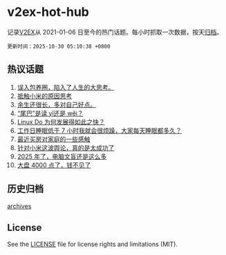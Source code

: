 # v2ex-hot-hub

 记录[V2EX](https://www.v2ex.com/)从 2021-01-06 日至今的热门话题。每小时抓取一次数据，按天[归档](archives)。

`更新时间：2025-10-30 05:10:38 +0800`

## 热议话题

1. [误入包养圈，陷入了人生的大思考。](https://www.v2ex.com/t/1169124)
1. [抵触小米的原因思考](https://www.v2ex.com/t/1169098)
1. [余生还很长，多对自己好点。](https://www.v2ex.com/t/1169037)
1. [“尾巴”是读 yǐ还是 wěi？](https://www.v2ex.com/t/1169109)
1. [Linux Do 为何发展得如此之快？](https://www.v2ex.com/t/1169086)
1. [工作日睡眠低于 7 小时我就会很烦躁，大家每天睡眠都多久？](https://www.v2ex.com/t/1169042)
1. [最近买房对家庭的一些感触](https://www.v2ex.com/t/1169141)
1. [针对小米这波舆论，真的是太成功了](https://www.v2ex.com/t/1169164)
1. [2025 年了，电脑文盲还是这么多](https://www.v2ex.com/t/1169115)
1. [大盘 4000 点了，钱不见了](https://www.v2ex.com/t/1169036)

## 历史归档

[archives](archives)

## License

See the [LICENSE](LICENSE) file for license rights and limitations (MIT).

